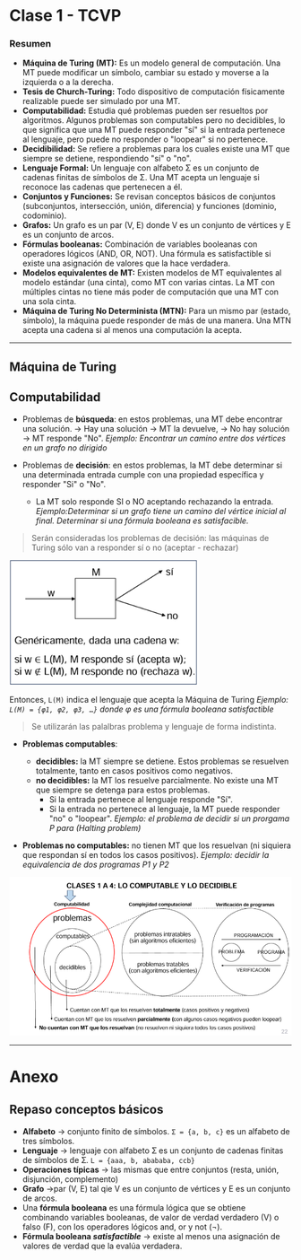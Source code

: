 # Clase 1 - TCVP 

### Resumen

*   **Máquina de Turing (MT):** Es un modelo general de computación. Una MT puede modificar un símbolo, cambiar su estado y moverse a la izquierda o a la derecha.
*   **Tesis de Church-Turing:** Todo dispositivo de computación físicamente realizable puede ser simulado por una MT.
*   **Computabilidad:** Estudia qué problemas pueden ser resueltos por algoritmos. Algunos problemas son computables pero no decidibles, lo que significa que una MT puede responder "sí" si la entrada pertenece al lenguaje, pero puede no responder o "loopear" si no pertenece.
*   **Decidibilidad:**  Se refiere a problemas para los cuales existe una MT que siempre se detiene, respondiendo "sí" o "no".
*   **Lenguaje Formal:** Un lenguaje con alfabeto Σ es un conjunto de cadenas finitas de símbolos de Σ. Una MT acepta un lenguaje si reconoce las cadenas que pertenecen a él.
*   **Conjuntos y Funciones:** Se revisan conceptos básicos de conjuntos (subconjuntos, intersección, unión, diferencia) y funciones (dominio, codominio).
*   **Grafos:** Un grafo es un par (V, E) donde V es un conjunto de vértices y E es un conjunto de arcos.
*   **Fórmulas booleanas:** Combinación de variables booleanas con operadores lógicos (AND, OR, NOT). Una fórmula es satisfactible si existe una asignación de valores que la hace verdadera.
*   **Modelos equivalentes de MT:**  Existen modelos de MT equivalentes al modelo estándar (una cinta), como MT con varias cintas. La MT con múltiples cintas no tiene más poder de computación que una MT con una sola cinta.
*   **Máquina de Turing No Determinista (MTN):** Para un mismo par (estado, símbolo), la máquina puede responder de más de una manera. Una MTN acepta una cadena si al menos una computación la acepta.

---

## Máquina de Turing



## Computabilidad 

- Problemas de **búsqueda**: en estos problemas, una MT debe encontrar una solución. 
    -> Hay una solución -> MT la devuelve,
    -> No hay solución -> MT responde "No".
    _Ejemplo: Encontrar un camino entre dos vértices en un grafo no dirigido_

- Problemas de **decisión**: en estos problemas, la MT debe determinar si una determinada entrada cumple con una propiedad específica y responder "Si" o "No". 
    - La MT solo responde SI o NO aceptando rechazando la entrada. 
    _Ejemplo:Determinar si un grafo tiene un camino del vértice inicial al final. Determinar si una fórmula booleana es satisfacible._

> Serán consideradas los problemas de decisión: las máquinas de Turing sólo van a responder sí o no (aceptar - rechazar)

![alt text](image.png)

Entonces, `L(M)` indica el lenguaje que acepta la Máquina de Turing 
_Ejemplo: `L(M) = {φ1, φ2, φ3, …}` donde φ es una fórmula booleana satisfactible_

> Se utilizarán las palalbras problema y lenguaje de forma indistinta. 

- **Problemas computables**:
    - **decidibles:** la MT siempre se detiene.  Estos problemas se resuelven totalmente, tanto en casos positivos como negativos. 
    - **no decidibles:** la MT los resuelve parcialmente. No existe una MT que siempre se detenga para estos problemas. 
        - Si la entrada pertenece al lenguaje responde "Sí". 
        - Si la entrada no pertenece al lenguaje, la MT puede responder "no" o "loopear".
    _Ejemplo: el problema de decidir si un prorgama P para (Halting problem)_

- **Problemas no computables:** no tienen MT que los resuelvan (ni siquiera que respondan sí en todos los casos positivos). _Ejemplo: decidir la equivalencia de dos programas P1 y P2_

![alt text](image-1.png)


---

# Anexo
## Repaso conceptos básicos 

- **Alfabeto** -> conjunto finito de símbolos. `Ʃ = {a, b, c}` es un alfabeto de tres símbolos.
- **Lenguaje** -> lenguaje con alfabeto  Ʃ es un conjunto de cadenas finitas de símbolos de  Ʃ. `L = {aaa, b, abababa, ccb}`
- **Operaciones típicas** -> las mismas que entre conjuntos (resta, unión, disjunción, complemento) 
- **Grafo** ->par (V, E) tal qie V es un conjunto de vértices y E es un conjunto de arcos. 
- Una **fórmula booleana** es una fórmula lógica que se obtiene combinando variables booleanas, de valor de verdad verdadero (V) o falso (F), con los operadores lógicos and, or y not (¬).
- **Fórmula booleana _satisfactible_** -> existe al menos una asignación de valores de verdad que la evalúa verdadera. 

